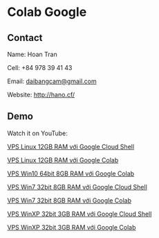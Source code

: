 # Colab Google 

## Contact

Name: Hoan Tran

Cell: +84 978 39 41 43

Email: daibangcam@gmail.com

Website: http://hano.cf/

## Demo

Watch it on YouTube:

[VPS Linux 12GB RAM với Google Cloud Shell](https://youtu.be/PAOyLx2_Zwk)

[VPS Linux 12GB RAM với Google Colab](https://youtu.be/rKCxVrKCUQI)

[VPS Win10 64bit 8GB RAM với Google Colab](https://youtu.be/WDpPf0ZWKAE)

[VPS Win7 32bit 8GB RAM với Google Cloud Shell](https://youtu.be/mWc11k2FVZs)

[VPS Win7 32bit 8GB RAM với Google Colab](https://youtu.be/7bFw-uI6CqY)

[VPS WinXP 32bit 3GB RAM với Google Cloud Shell](https://youtu.be/5L3E08QNRLY)

[VPS WinXP 32bit 3GB RAM với Google Colab](https://youtu.be/xT4EftcFaZs)
